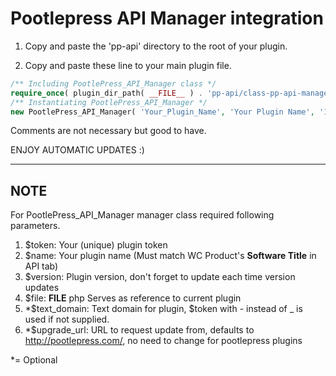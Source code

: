 Pootlepress API Manager integration
===================================

1. Copy and paste the 'pp-api' directory to the root of your plugin.

2. Copy and paste these line to your main plugin file.
```php
/** Including PootlePress_API_Manager class */
require_once( plugin_dir_path( __FILE__ ) . 'pp-api/class-pp-api-manager.php' );
/** Instantiating PootlePress_API_Manager */
new PootlePress_API_Manager( 'Your_Plugin_Name', 'Your Plugin Name', '1.0.0', __FILE__, 'your-plugin-textdomain' );
```
Comments are not necessary but good to have.

ENJOY AUTOMATIC UPDATES :)

------
 NOTE 
------
For PootlePress_API_Manager manager class required following parameters.

1. $token: Your (unique) plugin token
2. $name: Your plugin name (Must match WC Product's **Software Title** in API tab)
3. $version: Plugin version, don't forget to update each time version updates
4. $file: __FILE__ php Serves as reference to current plugin
5. *$text_domain: Text domain for plugin, $token with - instead of _ is used if not supplied.
6. *$upgrade_url: URL to request update from, defaults to http://pootlepress.com/, no need to change for pootlepress plugins

*= Optional